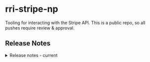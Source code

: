 # rri-stripe-np

Tooling for interacting with the Stripe API. This is a public repo, so all pushes require review & approval.

## Release Notes

<details>
   <summary>
      Release notes - current
   </summary>
   <a href="/release_notes/2025_05_14.md">2025-05-14</a> - Initial implementation of StripeHelper<br />
</details>

